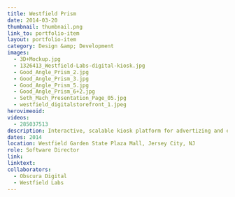 ```yaml
---
title: Westfield Prism
date: 2014-03-20
thumbnail: thumbnail.png
link_to: portfolio-item
layout: portfolio-item
category: Design &amp; Development
images:
  - 3D+Mockup.jpg
  - 1326413_Westfield-Labs-digital-kiosk.jpg
  - Good_Angle_Prism_2.jpg
  - Good_Angle_Prism_3.jpg
  - Good_Angle_Prism_5.jpg
  - Good_Angle_Prism_6+2.jpg
  - Seth_Mach_Presentation_Page_05.jpg
  - westfield_digitalstorefront_1.jpeg
herovimeoid:
videos:
  - 285037513
description: Interactive, scalable kiosk platform for advertizing and entertainment. 
dates: 2014
location: Westfield Garden State Plaza Mall, Jersey City, NJ
role: Software Director
link:
linktext:
collaborators:
  - Obscura Digital
  - Westfield Labs
---
```

